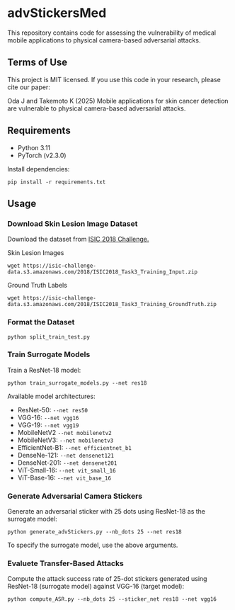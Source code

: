 # advStickersMed
This repository contains code for assessing the vulnerability of medical mobile applications to physical camera-based adversarial attacks.

## Terms of Use
This project is MIT licensed. If you use this code in your research, please cite our paper:

Oda J and Takemoto K (2025) Mobile applications for skin cancer detection are vulnerable to physical camera-based adversarial attacks.

## Requirements

* Python 3.11
* PyTorch (v2.3.0)

Install dependencies:
```
pip install -r requirements.txt
```

## Usage
### Download Skin Lesion Image Dataset
Download the dataset from [ISIC 2018 Challenge.](https://challenge.isic-archive.com/data/#2018)

Skin Lesion Images
```
wget https://isic-challenge-data.s3.amazonaws.com/2018/ISIC2018_Task3_Training_Input.zip
```

Ground Truth Labels
```
wget https://isic-challenge-data.s3.amazonaws.com/2018/ISIC2018_Task3_Training_GroundTruth.zip
```

### Format the Dataset
```
python split_train_test.py
```

### Train Surrogate Models
Train a ResNet-18 model:
```
python train_surrogate_models.py --net res18
```

Available model architectures:

* ResNet-50: ``--net res50``
* VGG-16: ``--net vgg16``
* VGG-19: ``--net vgg19``
* MobileNetV2 ``--net mobilenetv2``
* MobileNetV3: ``--net mobilenetv3``
* EfficientNet-B1: ``--net efficientnet_b1``
* DenseNe-121: ``--net densenet121``
* DenseNet-201: ``--net densenet201``
* ViT-Small-16: ``--net vit_small_16``
* ViT-Base-16: ``--net vit_base_16``

### Generate Adversarial Camera Stickers
Generate an adversarial sticker with 25 dots using ResNet-18 as the surrogate model:
```
python generate_advStickers.py --nb_dots 25 --net res18
```

To specify the surrogate model, use the above arguments.

### Evaluete Transfer-Based Attacks
Compute the attack success rate of 25-dot stickers generated using ResNet-18 (surrogate model) against VGG-16 (target model):
```
python compute_ASR.py --nb_dots 25 --sticker_net res18 --net vgg16
```
